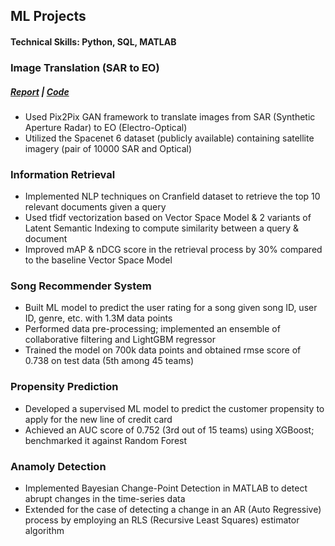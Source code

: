 ## ML Projects

#### Technical Skills: Python, SQL, MATLAB

### Image Translation (SAR to EO) <h5> [Report](image_translation/Image_Translation_Report.pdf) | [Code](image_translation/Image_Translation_Final.ipynb) </h5>

- Used Pix2Pix GAN framework to translate images from SAR (Synthetic Aperture Radar) to EO (Electro-Optical)
- Utilized the Spacenet 6 dataset (publicly available) containing satellite imagery (pair of 10000 SAR and Optical)




### Information Retrieval 
- Implemented NLP techniques on Cranfield dataset to retrieve the top 10 relevant documents given a query
- Used tfidf vectorization based on Vector Space Model & 2 variants of Latent Semantic Indexing to compute similarity between a query & document
- Improved mAP & nDCG score in the retrieval process by 30% compared to the baseline Vector Space Model 

### Song Recommender System
- Built ML model to predict the user rating for a song given song ID, user ID, genre, etc. with 1.3M data points
- Performed data pre-processing; implemented an ensemble of collaborative filtering and LightGBM regressor 
- Trained the model on 700k data points and obtained rmse score of 0.738 on test data (5th among 45 teams)


### Propensity Prediction 
- Developed a supervised ML model to predict the customer propensity to apply for the new line of credit card
- Achieved an AUC score of 0.752 (3rd out of 15 teams) using XGBoost; benchmarked it against Random Forest 


### Anamoly Detection
- Implemented Bayesian Change-Point Detection in MATLAB to detect abrupt changes in the time-series data
- Extended for the case of detecting a change in an AR (Auto Regressive) process by employing an RLS (Recursive Least Squares) estimator algorithm

